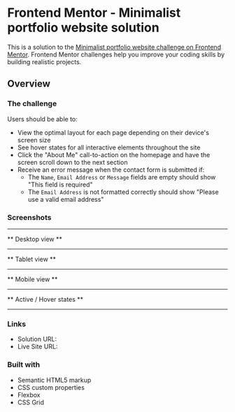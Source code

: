 # Frontend Mentor - Minimalist portfolio website solution

This is a solution to the [Minimalist portfolio website challenge on Frontend Mentor](https://www.frontendmentor.io/challenges/minimalist-portfolio-website-LMy-ZRyiE). Frontend Mentor challenges help you improve your coding skills by building realistic projects. 


## Overview

### The challenge

Users should be able to:

- View the optimal layout for each page depending on their device's screen size
- See hover states for all interactive elements throughout the site
- Click the "About Me" call-to-action on the homepage and have the screen scroll down to the next section
- Receive an error message when the contact form is submitted if:
  - The `Name`, `Email Address` or `Message` fields are empty should show "This field is required"
  - The `Email Address` is not formatted correctly should show "Please use a valid email address"


### Screenshots

_____________________________________________________________

** Desktop view **


_____________________________________________________________

** Tablet view **


_____________________________________________________________

** Mobile view **


_____________________________________________________________

** Active / Hover states **


_____________________________________________________________


### Links

- Solution URL: 
- Live Site URL: 



### Built with

- Semantic HTML5 markup
- CSS custom properties
- Flexbox
- CSS Grid



